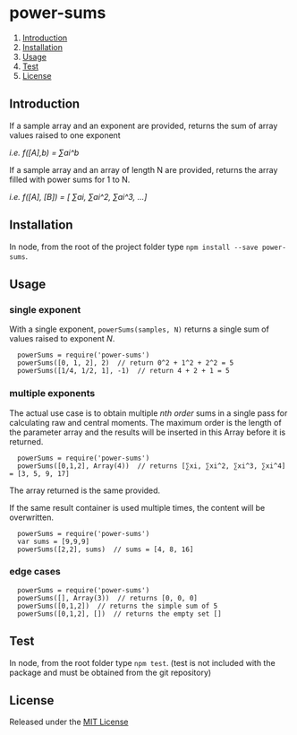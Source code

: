 # power-sums

1. [Introduction](#introduction)
1. [Installation](#installation)
1. [Usage](#usage)
1. [Test](#test)
1. [License](#license)



## Introduction
If a sample array and an exponent are provided, returns the sum of array values raised to one exponent

*i.e.  f([A],b) = ∑ai^b*

If a sample array and an array of length N are provided, returns the array filled with power sums for 1 to N.

*i.e.  f([A], [B]) = [ ∑ai, ∑ai^2, ∑ai^3, ...]*



## Installation

In node, from the root of the project folder type `npm install --save power-sums`.



## Usage
### single exponent

With a single exponent, `powerSums(samples, N)` returns a single sum of values raised to exponent *N*.
```
  powerSums = require('power-sums')
  powerSums([0, 1, 2], 2)  // return 0^2 + 1^2 + 2^2 = 5
  powerSums([1/4, 1/2, 1], -1)  // return 4 + 2 + 1 = 5
```

### multiple exponents

The actual use case is to obtain multiple *nth order* sums in a single pass for calculating raw and central moments.
The maximum order is the length of the parameter array and the results will be inserted in this Array before it is returned.
```
  powerSums = require('power-sums')
  powerSums([0,1,2], Array(4))  // returns [∑xi, ∑xi^2, ∑xi^3, ∑xi^4] = [3, 5, 9, 17]
```
The array returned is the same provided.

If the same result container is used multiple times, the content will be overwritten.
```
  powerSums = require('power-sums')
  var sums = [9,9,9]
  powerSums([2,2], sums)  // sums = [4, 8, 16]
```

### edge cases
```
  powerSums = require('power-sums')
  powerSums([], Array(3))  // returns [0, 0, 0]
  powerSums([0,1,2])  // returns the simple sum of 5
  powerSums([0,1,2], [])  // returns the empty set []
```


## Test

In node, from the root folder type `npm test`.
(test is not included with the package and must be obtained from the git repository)


## License

Released under the [MIT License](http://www.opensource.org/licenses/MIT)
